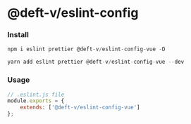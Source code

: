 # @deft-v/eslint-config

### Install

```js
npm i eslint prettier @deft-v/eslint-config-vue -D

```

```js
yarn add eslint prettier @deft-v/eslint-config-vue --dev

```

### Usage

```js
// .eslint.js file
module.exports = {
    extends: ['@deft-v/eslint-config-vue']
};
```
